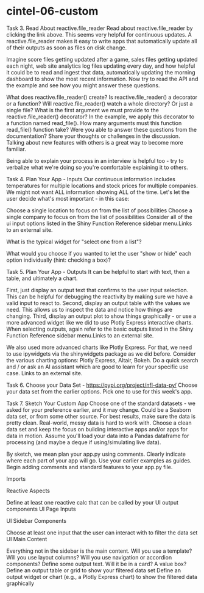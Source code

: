 # cintel-06-custom

Task 3.  Read About reactive.file_reader
Read about reactive.file_reader by clicking the link above.  This seems very helpful for continuous updates. A reactive.file_reader makes it easy to write apps that automatically update all of their outputs as soon as files on disk change.

Imagine score files getting updated after a game, sales files getting updated each night, web site analytics log files updating every day, and how helpful it could be to read and ingest that data, automatically updating the morning dashboard to show the most recent information. Now try to read the API and the example and see how you might answer these questions. 

What does reactive.file_reader() create?
Is reactive.file_reader() a decorator or a function?
Will reactive.file_reader() watch a whole directory? Or just a single file?
What is the first argument we must provide to the reactive.file_reader() decorator? 
In the example, we apply this decorator to a function named read_file().  How many arguments must this function read_file() function take?
Were you able to answer these questions from the documentation? Share your thoughts or challenges in the discussion. Talking about new features with others is a great way to become more familiar. 

Being able to explain your process in an interview is helpful too - try to verbalize what we're doing so you're comfortable explaining it to others.

Task 4. Plan Your App - Inputs
Our continuous information includes temperatures for multiple locations and stock prices for multiple companies. We might not want ALL information showing ALL of the time. Let's let the user decide what's most important - in this case:

Choose a single location to focus on from the list of possibilities
Choose a single company to focus on from the list of possibilities
Consider all of the ui input options listed in the Shiny Function Reference sidebar menu.Links to an external site.

What is the typical widget for "select one from a list"? 

What would you choose if you wanted to let the user "show or hide" each option individually (hint: checking a box)?

 

Task 5. Plan Your App - Outputs
It can be helpful to start with text, then a table, and ultimately a chart.  

First, just display an output text that confirms to the user input selection. This can be helpful for debugging the reactivity by making sure we have a valid input to react to.
Second, display an output table with the values we need. This allows us to inspect the data and notice how things are changing. 
Third, display an output plot to show things graphically - or use a more advanced widget like we did to use Plotly Express interactive charts. 
When selecting outputs, again refer to the basic outputs listed in the Shiny Function Reference sidebar menu.Links to an external site.

We also used more advanced charts like Plotly Express. For that, we need to use ipywidgets via the shinywidgets package as we did before.  Consider the various charting options: Plotly Express, Altair, Bokeh. Do a quick search and / or ask an AI assistant which are good to learn for your specific use case. Links to an external site.

Task 6. Choose your Data Set - https://pypi.org/project/nfl-data-py/
Choose your data set from the earlier options. Pick one to use for this week's app.

Task 7. Sketch Your Custom App
Choose one of the standard datasets - we asked for your preference earlier, and it may change. Could be a Seaborn data set, or from some other source. For best results, make sure the data is pretty clean. Real-world, messy data is hard to work with. Choose a clean data set and keep the focus on building interactive apps and/or apps for data in motion. Assume you'll load your data into a Pandas dataframe for processing (and maybe a deque if using/simulating live data). 

By sketch, we mean plan your app.py using comments. Clearly indicate where each part of your app will go. Use your earlier examples as guides. Begin adding comments and standard features to your app.py file. 

Imports

Reactive Aspects 

Define at least one reactive calc that can be called by your UI output components
UI Page Inputs

UI Sidebar Components

Choose at least one input that the user can interact with to filter the data set
UI Main Content

Everything not in the sidebar is the main content.
Will you use a template?
Will you use layout columns?
Will you use navigation or accordion components?
Define some output text. Will it be in a card? A value box? 
Define an output table or grid to show your filtered data set
Define an  output widget or chart (e.g., a Plotly Express chart) to show the filtered data graphically
